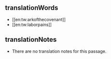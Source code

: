 ## translationWords

* [[en:tw:arkofthecovenant]]
* [[en:tw:laborpains]]

## translationNotes

* There are no translation notes for this passage.
